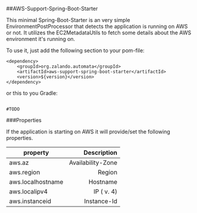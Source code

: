 ##AWS-Support-Spring-Boot-Starter

This minimal Spring-Boot-Starter is an very simple EnvironmentPostProcessor
that detects the application is running on AWS or not. It utilizes the
EC2MetadataUtils to fetch some details about the AWS environment it's running on.

To use it, just add the following section to your pom-file:

```
<dependency>
    <groupId>org.zalando.automata</groupId>
    <artifactId>aws-support-spring-boot-starter</artifactId>
    <version>${version}</version>
</dependency>
```

or this to you Gradle:

```

#TODO

```

###Properties

If the application is starting on AWS it will provide/set the following properties.

| property      | Description           
| ------------- |-------------:|
| aws.az      | Availability-Zone
| aws.region      | Region      
| aws.localhostname | Hostname  
| aws.localipv4 | IP ( v. 4)
| aws.instanceid | Instance-Id 

